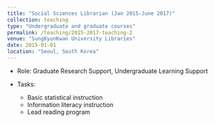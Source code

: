 ```yaml
---
title: "Social Sciences Librarian (Jan 2015-June 2017)"
collection: teaching
type: "Undergraduate and graduate courses"
permalink: /teaching/2015-2017-teaching-2
venue: "SungKyunKwan University Libraries"
date: 2015-01-01
location: "Seoul, South Korea"
---
```


- Role: Graduate Research Support, Undergraduate Learning Support 

- Tasks:
  - Basic statistical instruction
  - Information literacy instruction
  - Lead reading program

